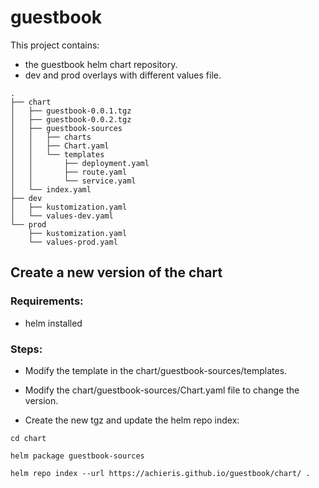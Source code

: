 
#  guestbook

This project contains: 

* the guestbook helm chart repository. 
* dev and prod overlays with different values file. 


```
.
├── chart
│   ├── guestbook-0.0.1.tgz
│   ├── guestbook-0.0.2.tgz
│   ├── guestbook-sources
│   │   ├── charts
│   │   ├── Chart.yaml
│   │   └── templates
│   │       ├── deployment.yaml
│   │       ├── route.yaml
│   │       └── service.yaml
│   └── index.yaml
├── dev
│   ├── kustomization.yaml
│   └── values-dev.yaml
└── prod
    ├── kustomization.yaml
    └── values-prod.yaml
```

## Create a new version of the chart

### Requirements:
* helm installed

### Steps:

* Modify the template in the chart/guestbook-sources/templates. 

* Modify the chart/guestbook-sources/Chart.yaml file to change the version. 

* Create the new tgz and update the helm repo index:

```
cd chart

helm package guestbook-sources

helm repo index --url https://achieris.github.io/guestbook/chart/ .

```


